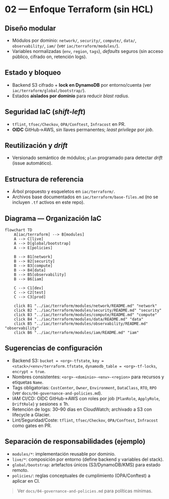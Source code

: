 # 02 — Enfoque Terraform (sin HCL)

## Diseño modular
- Módulos por dominio: `network/`, `security/`, `compute/`, `data/`, `observability/`, `iam/` (ver `iac/terraform/modules/`).
- Variables normalizadas (`env`, `region`, `tags`), *defaults* seguros (sin acceso público, cifrado on, retención logs).

## Estado y bloqueo
- Backend S3 cifrado + **lock en DynamoDB** por entorno/cuenta (ver `iac/terraform/global/bootstrap/`).
- Estados **aislados por dominio** para reducir *blast radius*.

## Seguridad IaC (*shift-left*)
- `tflint`, `tfsec/Checkov`, `OPA/Conftest`, `Infracost` en PR.
- **OIDC** GitHub→AWS, sin llaves permanentes; *least privilege* por *job*.

## Reutilización y *drift*
- Versionado semántico de módulos; `plan` programado para detectar *drift* (issue automático).

## Estructura de referencia
- Árbol propuesto y esqueletos en `iac/terraform/`.
- Archivos base documentados en `iac/terraform/base-files.md` (no se incluyen `.tf` activos en este repo).

## Diagrama — Organización IaC
```mermaid
flowchart TD
	A[iac/terraform] --> B[modules]
	A --> C[live]
	A --> D[global/bootstrap]
	A --> E[policies]

	B --> B1[network]
	B --> B2[security]
	B --> B3[compute]
	B --> B4[data]
	B --> B5[observability]
	B --> B6[iam]

	C --> C1[dev]
	C --> C2[test]
	C --> C3[prod]

	click B1 "../iac/terraform/modules/network/README.md" "network"
	click B2 "../iac/terraform/modules/security/README.md" "security"
	click B3 "../iac/terraform/modules/compute/README.md" "compute"
	click B4 "../iac/terraform/modules/data/README.md" "data"
	click B5 "../iac/terraform/modules/observability/README.md" "observability"
	click B6 "../iac/terraform/modules/iam/README.md" "iam"
```

## Sugerencias de configuración
- Backend S3: `bucket = <org>-tfstate`, `key = <stack>/<env>/terraform.tfstate`, `dynamodb_table = <org>-tf-locks`, `encrypt = true`.
- Nombres consistentes: `<org>-<dominio>-<env>-<region>` para recursos y etiquetas `Name`.
- Tags obligatorias: `CostCenter`, `Owner`, `Environment`, `DataClass`, `RTO`, `RPO` (ver `docs/04-governance-and-policies.md`).
- IAM CI/CD: OIDC GitHub→AWS con roles por job (`PlanRole`, `ApplyRole`, `DriftRole`) y sesiones ≤ 1h.
- Retención de logs: 30–90 días en CloudWatch; archivado a S3 con lifecycle a Glacier.
- Lint/Seguridad/Coste: `tflint`, `tfsec/Checkov`, `OPA/Conftest`, `Infracost` como gates en PR.

## Separación de responsabilidades (ejemplo)
- `modules/*`: implementación reusable por dominio.
- `live/*`: composición por entorno (define backend y variables del stack).
- `global/bootstrap`: artefactos únicos (S3/DynamoDB/KMS) para estado remoto.
- `policies/`: reglas conceptuales de cumplimiento (OPA/Conftest) a aplicar en CI.

> Ver `docs/04-governance-and-policies.md` para políticas mínimas.
